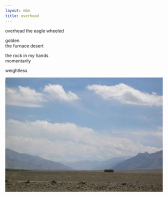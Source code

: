 ```yaml
---
layout: mbm
title: overhead
---
```


<div class="poem">
overhead  
the eagle wheeled
 
golden  
the furnace desert
 
the rock in my hands  
momentarily
 
weightless
</div>

!["Choglamsar Desert"](/assets/images/pilg1/choglamsarDesert.jpg "Choglamsar Desert")
